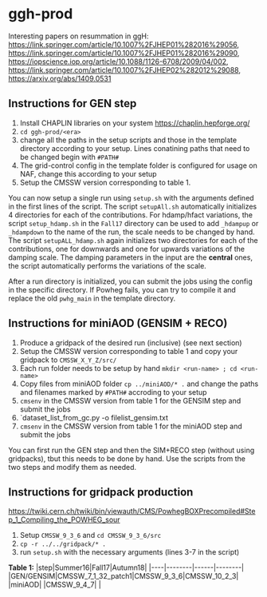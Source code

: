 # ggh-prod
Interesting papers on resummation in ggH: https://link.springer.com/article/10.1007%2FJHEP01%282016%29056, https://link.springer.com/article/10.1007%2FJHEP01%282016%29090, https://iopscience.iop.org/article/10.1088/1126-6708/2009/04/002, https://link.springer.com/article/10.1007%2FJHEP02%282012%29088, https://arxiv.org/abs/1409.0531

## Instructions for GEN step

1. Install CHAPLIN libraries on your system https://chaplin.hepforge.org/
2. `cd ggh-prod/<era>`
3. change all the paths in the setup scripts and those in the template directory according to your setup. Lines conatining paths that need to be changed begin with `#PATH#` 
4. The grid-control config in the template folder is configured for usage on NAF, change this according to your setup
5. Setup the CMSSW version corresponding to table 1.

You can now setup a single run using `setup.sh` with the arguments defined in the first lines of the script. The script `setupAll.sh` automatically initializes 4 directories for each of the contributions.
For hdamp/hfact variations, the script `setup_hdamp.sh` in the `Fall17` directory can be used to add `_hdampup` or `_hdampdown` to the name of the run, the scale needs to be changed by hand.
The script `setupALL_hdamp.sh` again initializes two directories for each of the contributions, one for downwards and one for upwards variations of the damping scale. The damping parameters in the input are the **central** ones, the script automatically performs the variations of the scale. 

After a run directory is initialized, you can submit the jobs using the config in the specific directory. If Powheg fails, you can try to compile it and replace the old `pwhg_main` in the template directory.

## Instructions for miniAOD (GENSIM + RECO)
1. Produce a gridpack of the desired run (inclusive) (see next section)
2. Setup the CMSSW version corresponding to table 1 and copy your gridpack to `CMSSW_X_Y_Z/src/`
3. Each run folder needs to be setup by hand `mkdir <run-name> ; cd <run-name>`
4. Copy files from miniAOD folder `cp ../miniAOD/* .` and change the paths and filenames marked by `#PATH#` accroding to your setup
5. `cmsenv` in the CMSSW version from table 1 for the GENSIM step and submit the jobs
6. `dataset_list_from_gc.py -o filelist_gensim.txt <grid-control config>
7. `cmsenv` in the CMSSW version from table 1 for the miniAOD step and submit the jobs

You can first run the GEN step and then the SIM+RECO step (without using gridpacks), tbut this needs to be done by hand. Use the scripts from the two steps and modify them as needed.

## Instructions for gridpack production
https://twiki.cern.ch/twiki/bin/viewauth/CMS/PowhegBOXPrecompiled#Step_1_Compiling_the_POWHEG_sour
1. Setup `CMSSW_9_3_6` and `cd CMSSW_9_3_6/src`
2. `cp -r ../../gridpack/* .`
3. run `setup.sh` with the necessary arguments (lines 3-7 in the script)

**Table 1:**
|step|Summer16|Fall17|Autumn18|
|----|--------|------|--------|
|GEN/GENSIM|CMSSW_7_1_32_patch1|CMSSW_9_3_6|CMSSW_10_2_3|
|miniAOD| |CMSSW_9_4_7| |
